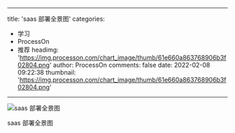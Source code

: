 
---
title: 'saas 部署全景图'
categories: 
 - 学习
 - ProcessOn
 - 推荐
headimg: 'https://img.processon.com/chart_image/thumb/61e660a863768906b3f02804.png'
author: ProcessOn
comments: false
date: 2022-02-08 09:22:38
thumbnail: 'https://img.processon.com/chart_image/thumb/61e660a863768906b3f02804.png'
---

<div>   
<img class="thumb" alt="saas 部署全景图" src="https://img.processon.com/chart_image/thumb/61e660a863768906b3f02804.png" referrerpolicy="no-referrer">
<p>saas 部署全景图</p>  
</div>
            
